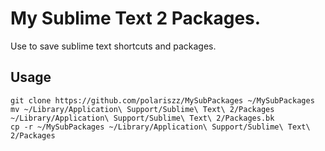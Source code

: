 My Sublime Text 2 Packages.
===========================

Use to save sublime text shortcuts and packages.

## Usage

	git clone https://github.com/polariszz/MySubPackages ~/MySubPackages
	mv ~/Library/Application\ Support/Sublime\ Text\ 2/Packages ~/Library/Application\ Support/Sublime\ Text\ 2/Packages.bk
	cp -r ~/MySubPackages ~/Library/Application\ Support/Sublime\ Text\ 2/Packages